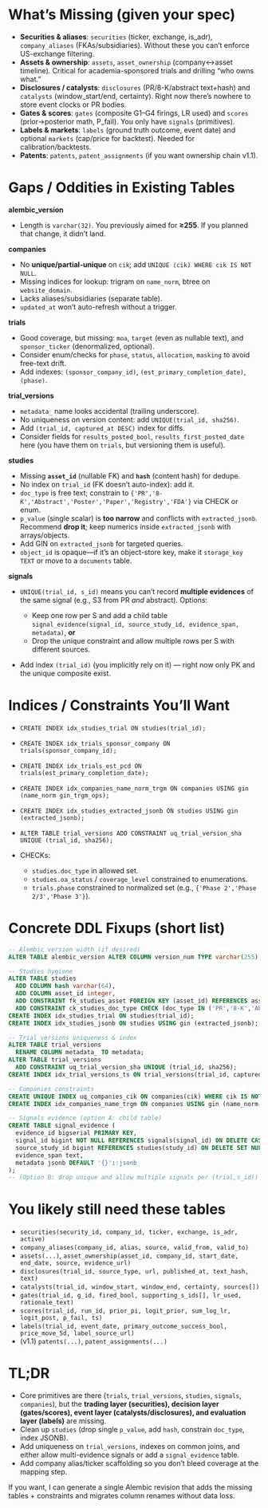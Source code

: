 
# What’s Missing (given your spec)

* **Securities & aliases**: `securities` (ticker, exchange, is\_adr), `company_aliases` (FKAs/subsidiaries). Without these you can’t enforce US-exchange filtering.
* **Assets & ownership**: `assets`, `asset_ownership` (company↔asset timeline). Critical for academia-sponsored trials and drilling “who owns what.”
* **Disclosures / catalysts**: `disclosures` (PR/8-K/abstract text+hash) and `catalysts` (window\_start/end, certainty). Right now there’s nowhere to store event clocks or PR bodies.
* **Gates & scores**: `gates` (composite G1–G4 firings, LR used) and `scores` (prior→posterior math, P\_fail). You only have `signals` (primitives).
* **Labels & markets**: `labels` (ground truth outcome, event date) and optional `markets` (cap/price for backtest). Needed for calibration/backtests.
* **Patents**: `patents`, `patent_assignments` (if you want ownership chain v1.1).

# Gaps / Oddities in Existing Tables

**alembic\_version**

* Length is `varchar(32)`. You previously aimed for **≥255**. If you planned that change, it didn’t land.

**companies**

* No **unique/partial-unique** on `cik`; add `UNIQUE (cik) WHERE cik IS NOT NULL`.
* Missing indices for lookup: trigram on `name_norm`, btree on `website_domain`.
* Lacks aliases/subsidiaries (separate table).
* `updated_at` won’t auto-refresh without a trigger.

**trials**

* Good coverage, but missing: `moa`, `target` (even as nullable text), and `sponsor_ticker` (denormalized, optional).
* Consider enum/checks for `phase`, `status`, `allocation`, `masking` to avoid free-text drift.
* Add indexes: `(sponsor_company_id)`, `(est_primary_completion_date)`, `(phase)`.

**trial\_versions**

* `metadata_` name looks accidental (trailing underscore).
* No uniqueness on version content: add `UNIQUE(trial_id, sha256)`.
* Add `(trial_id, captured_at DESC)` index for diffs.
* Consider fields for `results_posted_bool`, `results_first_posted_date` here (you have them on `trials`, but versioning them is useful).

**studies**

* Missing **`asset_id`** (nullable FK) and **`hash`** (content hash) for dedupe.
* No index on `trial_id` (FK doesn’t auto-index): add it.
* `doc_type` is free text; constrain to `{'PR','8-K','Abstract','Poster','Paper','Registry','FDA'}` via CHECK or enum.
* `p_value` (single scalar) is **too narrow** and conflicts with `extracted_jsonb`. Recommend **drop it**; keep numerics inside `extracted_jsonb` with arrays/objects.
* Add GIN on `extracted_jsonb` for targeted queries.
* `object_id` is opaque—if it’s an object-store key, make it `storage_key TEXT` or move to a `documents` table.

**signals**

* `UNIQUE(trial_id, s_id)` means you can’t record **multiple evidences** of the same signal (e.g., S3 from PR *and* abstract). Options:

  * Keep one row per S and add a child table `signal_evidence(signal_id, source_study_id, evidence_span, metadata)`, **or**
  * Drop the unique constraint and allow multiple rows per S with different sources.
* Add index `(trial_id)` (you implicitly rely on it) — right now only PK and the unique composite exist.

# Indices / Constraints You’ll Want

* `CREATE INDEX idx_studies_trial ON studies(trial_id);`
* `CREATE INDEX idx_trials_sponsor_company ON trials(sponsor_company_id);`
* `CREATE INDEX idx_trials_est_pcd ON trials(est_primary_completion_date);`
* `CREATE INDEX idx_companies_name_norm_trgm ON companies USING gin (name_norm gin_trgm_ops);`
* `CREATE INDEX idx_studies_extracted_jsonb ON studies USING gin (extracted_jsonb);`
* `ALTER TABLE trial_versions ADD CONSTRAINT uq_trial_version_sha UNIQUE (trial_id, sha256);`
* CHECKs:

  * `studies.doc_type` in allowed set.
  * `studies.oa_status` / `coverage_level` constrained to enumerations.
  * `trials.phase` constrained to normalized set (e.g., `{'Phase 2','Phase 2/3','Phase 3'}`).

# Concrete DDL Fixups (short list)

```sql
-- Alembic version width (if desired)
ALTER TABLE alembic_version ALTER COLUMN version_num TYPE varchar(255);

-- Studies hygiene
ALTER TABLE studies
  ADD COLUMN hash varchar(64),
  ADD COLUMN asset_id integer,
  ADD CONSTRAINT fk_studies_asset FOREIGN KEY (asset_id) REFERENCES assets(asset_id),
  ADD CONSTRAINT ck_studies_doc_type CHECK (doc_type IN ('PR','8-K','Abstract','Poster','Paper','Registry','FDA'));
CREATE INDEX idx_studies_trial ON studies(trial_id);
CREATE INDEX idx_studies_jsonb ON studies USING gin (extracted_jsonb);

-- Trial versions uniqueness & index
ALTER TABLE trial_versions
  RENAME COLUMN metadata_ TO metadata;
ALTER TABLE trial_versions
  ADD CONSTRAINT uq_trial_version_sha UNIQUE (trial_id, sha256);
CREATE INDEX idx_trial_versions_ts ON trial_versions(trial_id, captured_at DESC);

-- Companies constraints
CREATE UNIQUE INDEX uq_companies_cik ON companies(cik) WHERE cik IS NOT NULL;
CREATE INDEX idx_companies_name_trgm ON companies USING gin (name_norm gin_trgm_ops);

-- Signals evidence (option A: child table)
CREATE TABLE signal_evidence (
  evidence_id bigserial PRIMARY KEY,
  signal_id bigint NOT NULL REFERENCES signals(signal_id) ON DELETE CASCADE,
  source_study_id bigint REFERENCES studies(study_id) ON DELETE SET NULL,
  evidence_span text,
  metadata jsonb DEFAULT '{}'::jsonb
);
-- (Option B: drop unique and allow multiple signals per (trial,s_id))
```

# You likely still need these tables

* `securities(security_id, company_id, ticker, exchange, is_adr, active)`
* `company_aliases(company_id, alias, source, valid_from, valid_to)`
* `assets(...)`, `asset_ownership(asset_id, company_id, start_date, end_date, source, evidence_url)`
* `disclosures(trial_id, source_type, url, published_at, text_hash, text)`
* `catalysts(trial_id, window_start, window_end, certainty, sources[])`
* `gates(trial_id, g_id, fired_bool, supporting_s_ids[], lr_used, rationale_text)`
* `scores(trial_id, run_id, prior_pi, logit_prior, sum_log_lr, logit_post, p_fail, ts)`
* `labels(trial_id, event_date, primary_outcome_success_bool, price_move_5d, label_source_url)`
* (v1.1) `patents(...)`, `patent_assignments(...)`

# TL;DR

* Core primitives are there (`trials`, `trial_versions`, `studies`, `signals`, `companies`), but the **trading layer (securities), decision layer (gates/scores), event layer (catalysts/disclosures), and evaluation layer (labels)** are missing.
* Clean up `studies` (drop single `p_value`, add `hash`, constrain `doc_type`, index JSONB).
* Add uniqueness on `trial_versions`, indexes on common joins, and either allow multi-evidence signals or add a `signal_evidence` table.
* Add company alias/ticker scaffolding so you don’t bleed coverage at the mapping step.

If you want, I can generate a single Alembic revision that adds the missing tables + constraints and migrates column renames without data loss.
